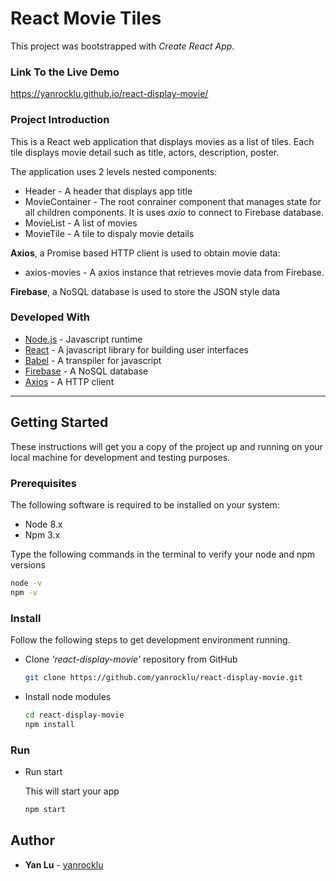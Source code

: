 # React Movie Tiles

This project was bootstrapped with *Create React App*.

### Link To the Live Demo

https://yanrocklu.github.io/react-display-movie/

### Project Introduction

This is a React web application that displays movies as a list of tiles. Each tile displays movie detail such as title, actors, description, poster.

The application uses 2 levels nested components:
* Header - A header that displays app title
* MovieContainer - The root conrainer component that manages state for all children components. It is uses _axio_ to connect to Firebase database.
* MovieList - A list of movies
* MovieTile - A tile to dispaly movie details

**Axios**, a Promise based HTTP client is used to obtain movie data:
* axios-movies - A axios instance that retrieves movie data from Firebase.

**Firebase**, a NoSQL database is used to store the JSON style data

### Developed With

* [Node.js](https://nodejs.org/en/) - Javascript runtime
* [React](https://reactjs.org/) - A javascript library for building user interfaces
* [Babel](https://babeljs.io/) - A transpiler for javascript
* [Firebase](https://firebase.google.com//) - A NoSQL database
* [Axios](https://www.axios.com//) - A HTTP client

---

## Getting Started

These instructions will get you a copy of the project up and running on your local machine for development and testing purposes.

### Prerequisites

The following software is required to be installed on your system:

* Node 8.x
* Npm 3.x

Type the following commands in the terminal to verify your node and npm versions

```bash
node -v
npm -v
```

### Install

Follow the following steps to get development environment running.

* Clone _'react-display-movie'_ repository from GitHub

  ```bash
  git clone https://github.com/yanrocklu/react-display-movie.git
  ```

* Install node modules

   ```bash
   cd react-display-movie
   npm install
   ```

### Run

* Run start

  This will start your app

  ```bash
  npm start
  ```

## Author

* **Yan Lu** - [yanrocklu](https://github.com/yanrocklu)